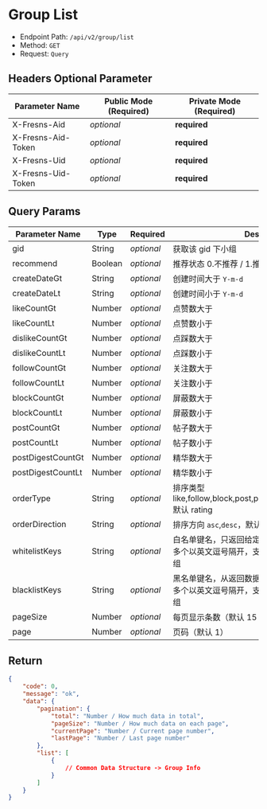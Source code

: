 # Group List

- Endpoint Path: `/api/v2/group/list`
- Method: `GET`
- Request: `Query`

## Headers Optional Parameter

| Parameter Name | Public Mode (Required) | Private Mode (Required) |
| --- | --- | --- |
| X-Fresns-Aid | *optional* | **required** |
| X-Fresns-Aid-Token | *optional* | **required** |
| X-Fresns-Uid | *optional* | **required** |
| X-Fresns-Uid-Token | *optional* | **required** |

## Query Params

| Parameter Name | Type | Required | Description |
| --- | --- | --- | --- |
| gid | String | *optional* | 获取该 gid 下小组 |
| recommend | Boolean | *optional* | 推荐状态 0.不推荐 / 1.推荐 |
| createDateGt | String | *optional* | 创建时间大于 `Y-m-d` |
| createDateLt | String | *optional* | 创建时间小于 `Y-m-d` |
| likeCountGt | Number | *optional* | 点赞数大于 |
| likeCountLt | Number | *optional* | 点赞数小于 |
| dislikeCountGt | Number | *optional* | 点踩数大于 |
| dislikeCountLt | Number | *optional* | 点踩数小于 |
| followCountGt | Number | *optional* | 关注数大于 |
| followCountLt | Number | *optional* | 关注数小于 |
| blockCountGt | Number | *optional* | 屏蔽数大于 |
| blockCountLt | Number | *optional* | 屏蔽数小于 |
| postCountGt | Number | *optional* | 帖子数大于 |
| postCountLt | Number | *optional* | 帖子数小于 |
| postDigestCountGt | Number | *optional* | 精华数大于 |
| postDigestCountLt | Number | *optional* | 精华数小于 |
| orderType | String | *optional* | 排序类型 like,follow,block,post,postDigest,createDate,rating<br>默认 rating |
| orderDirection | String | *optional* | 排序方向 `asc`,`desc`，默认 `asc` |
| whitelistKeys | String | *optional* | 白名单键名，只返回给定键名的键值对<br>多个以英文逗号隔开，支持「点表示法」表示多维数组 |
| blacklistKeys | String | *optional* | 黑名单键名，从返回数据中删除指定的键值对<br>多个以英文逗号隔开，支持「点表示法」表示多维数组 |
| pageSize | Number | *optional* | 每页显示条数（默认 15 条） |
| page | Number | *optional* | 页码（默认 1） |

## Return

```json
{
    "code": 0,
    "message": "ok",
    "data": {
        "pagination": {
            "total": "Number / How much data in total",
            "pageSize": "Number / How much data on each page",
            "currentPage": "Number / Current page number",
            "lastPage": "Number / Last page number"
        },
        "list": [
            {
                // Common Data Structure -> Group Info
            }
        ]
    }
}
```
